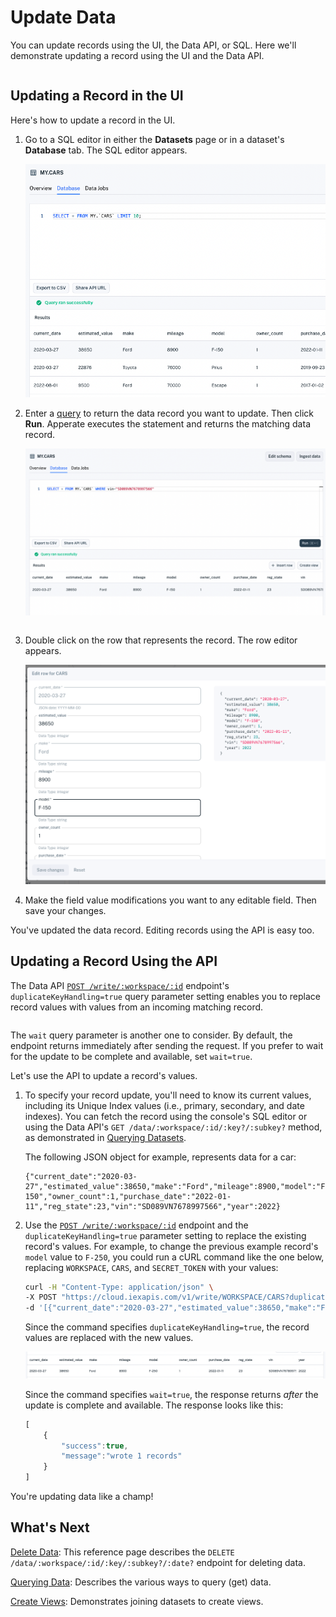# Update Data

You can update records using the UI, the Data API, or SQL. Here we'll demonstrate updating a record using the UI and the Data API. 

``` {note} Since index properties are immutable, you can't update any of a record's index property values. You can however delete such a record and add a new record with the index property value you want.
```

## Updating a Record in the UI

Here's how to update a record in the UI. 

1. Go to a SQL editor in either the **Datasets** page or in a dataset's **Database** tab. The SQL editor appears.

    ![](./update-data/database-page.png)

1. Enter a [query](../search-data.md) to return the data record you want to update. Then click **Run**. Apperate executes the statement and returns the matching data record.

    ![](./update-data/select-a-car.png)

    ``` {important} WHERE clauses must only operate on indexed properties (columns). See the Unique Index components [here](./understanding-datasets.md#indexing-with-unique-index).
    ```

1. Double click on the row that represents the record. The row editor appears.

    ![](./update-data/edit-row-in-ui.png)

1. Make the field value modifications you want to any editable field. Then save your changes.

You've updated the data record. Editing records using the API is easy too.

## Updating a Record Using the API

The Data API [`POST /write/:workspace/:id`](https://iexcloud.io/docs/apperate-apis/data/write-data) endpoint's `duplicateKeyHandling=true` query parameter setting enables you to replace record values with values from an incoming matching record. 

``` {important} The incoming record must match the existing record's [Unique Index](./understanding-datasets.md#indexing-with-unique-index).
```

The `wait` query parameter is another one to consider. By default, the endpoint returns immediately after sending the request. If you prefer to wait for the update to be complete and available, set `wait=true`.

Let's use the API to update a record's values.

1. To specify your record update, you'll need to know its current values, including its Unique Index values (i.e., primary, secondary, and date indexes). You can fetch the record using the console's SQL editor or using the Data API's `GET /data/:workspace/:id/:key?/:subkey?` method, as demonstrated in [Querying Datasets](../search-data/querying-datasets.md).

    The following JSON object for example, represents data for a car:

    ```
    {"current_date":"2020-03-27","estimated_value":38650,"make":"Ford","mileage":8900,"model":"F-150","owner_count":1,"purchase_date":"2022-01-11","reg_state":23,"vin":"SD089VN7678997566","year":2022}
    ```

1. Use the [`POST /write/:workspace/:id`](https://iexcloud.io/docs/apperate-apis/data/write-data) endpoint and the `duplicateKeyHandling=true` parameter setting to replace the existing record's values. For example, to change the previous example record's `model` value to `F-250`, you could run a cURL command like the one below, replacing `WORKSPACE`, `CARS`, and `SECRET_TOKEN` with your values:

    ```bash
    curl -H "Content-Type: application/json" \
    -X POST "https://cloud.iexapis.com/v1/write/WORKSPACE/CARS?duplicateKeyHandling=true&wait=true&token=SECRET_TOKEN" \
    -d '[{"current_date":"2020-03-27","estimated_value":38650,"make":"Ford","mileage":8900,"model":"F-250","owner_count":1,"purchase_date":"2022-01-11","vin":"SD089VN7678997566","year":2022}]'
    ```

    Since the command specifies `duplicateKeyHandling=true`, the record values are replaced with the new values.

    ![](./update-data/cars-record-udpated.png)

    Since the command specifies `wait=true`, the response returns *after* the update is complete and available. The response looks like this:

    ```javascript
    [
        {
            "success":true,
            "message":"wrote 1 records"
        }
    ]
    ```

You're updating data like a champ!

## What's Next

[Delete Data](https://iexcloud.io/docs/apperate-apis/data/delete-data): This reference page describes the `DELETE /data/:workspace/:id/:key/:subkey?/:date?` endpoint for deleting data.

[Querying Data](../search-data.md): Describes the various ways to query (get) data.

[Create Views](./create-a-view.md): Demonstrates joining datasets to create views.